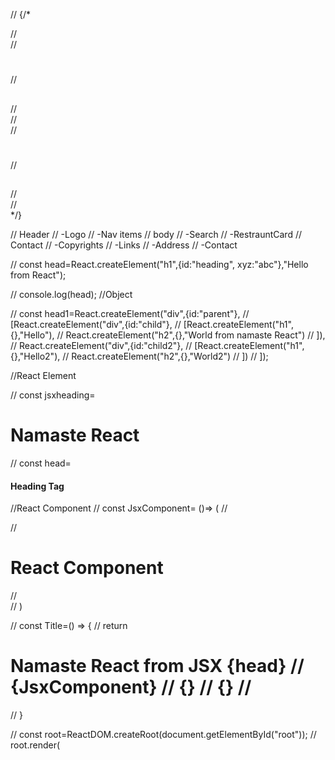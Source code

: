 // {/* <div id="parent">
//     <div id="child">
//         <h1> </h1>
//         <h2></h2>
//     </div>
//      <div id="child">
//         <h1> </h1>
//         <h2></h2>
//     </div>
// </div> */}


//  Header
//     -Logo
//     -Nav items
// body
//      -Search
//      -RestrauntCard
// Contact
//     -Copyrights
//     -Links
//     -Address
//     -Contact
    




// const head=React.createElement("h1",{id:"heading", xyz:"abc"},"Hello from React");

// console.log(head);             //Object

// const head1=React.createElement("div",{id:"parent"},
//         [React.createElement("div",{id:"child"},
//         [React.createElement("h1",{},"Hello"),
//          React.createElement("h2",{},"World from namaste React")
//         ]),
//             React.createElement("div",{id:"child2"},
//             [React.createElement("h1",{},"Hello2"),
//              React.createElement("h2",{},"World2")
//             ])
//        ]); 

//React Element

// const jsxheading=<h1 id="heading">Namaste React</h1>

// const head= <h4>Heading Tag</h4>



//React Component 
// const JsxComponent= ()=> (
//     <div id="container">
//         <h1>React Component</h1> 
//     </div>
// )

// const Title=() => {
//     return <h1>Namaste React from JSX {head}
//     {JsxComponent} 
//     {<JsxComponent/>} 
//     {<JsxComponent></JsxComponent>} 
//       </h1>

// }

// const root=ReactDOM.createRoot(document.getElementById("root"));
// root.render(<Title/>);

//Inline CSS in JSX as JS object

<!-- const RestrauntCard=()=>{
    return <div className="res-card" style={{backgroundColor:"#f0f0f0"}}>
        <h3>The food Box</h3>
    </div>
} -->


2 type of Exports/Imports

Default 
---------------
export default component/variable;
import component/variable from "path";

Named - When you export multiple then use 
--------------
export const component/variable;
import {component/variable} from "path";

React Hooks
-------------

Hook is a normal javascript function that return super powerful state variable.

1 --> useState() - state varaible in react
2 --> useEffect()

Reconciliation(React Fiber) -- virtual representing a UI kept in memory sync with real DOM libraries such as ReactDOM.

In React Fiber is trying to split the tasks into multiple to do fast. Implementing abort,Stop,Complete.

Diff algorithm - Finding the difference between previous and updated Virtual DOMS.

whenever any changes in state variable diff will find out the difference between virtual DOM and it re-render the components.
(Core react Algorithm) 
 
whenever changes in state variable react triggers the reconcilation cycle(re-render the component)


--Install @reduxjs/toolkit and react-redux
--Build our store
--connect to the store
--Slice(cartSlice)
--Dispatch(action)
--Selector


Types of Testing(Developer)

--Unit Testing
--Integrated Testing
--End to End Testing (E2E)


React Testing Library
   -- Install React Testing Library
   --Install Jest
   --Install Babel dependencies(In Jest Website)
   --Configure Babel dependencies(create new file)
   --disable default configuration 
      1.Go to parcel -> Javascript -> Babel -> parcel.rc(create file)->Configure
   -- npm run jest (no test found)if no errors
   --Jest Configuration (npx jest --init)
      --1.No, 2.jsdom(browser-like),3.Yes, 4.Babel, 5.Yes 
   --Install jest-environment-jsdom(jsdom Library)


To save a file in test, createb a folder __tests__
   Header.test.js
   Header.test.ts
   Header.spec.js
   Header.sepc.ts

npm install -D @babel/preset-react to make jsx work in test cases
  --@babel/preset-react include this in the babel config file

npm install -D @testing-library/jest-dom
